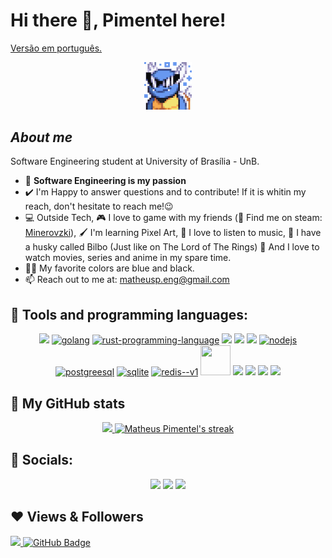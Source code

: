 # Hi there 👋, Pimentel here!

[Versão em português.](./README-PTBR.md)

<div align="center">
  <img width="15%" alt="Squirtle" src="./wartortle.gif" />
</div>

## ***About me***

Software Engineering student at University of Brasília - UnB. 
- 💙 **Software Engineering is my passion**
- ✔️ I'm Happy to answer questions and to contribute! If it is whitin my reach, don't hesitate to reach me!😉<br>
- 💻 Outside Tech, 🎮 I love to game with my friends (🧔 Find me on steam: [Minerovzki](https://steamcommunity.com/id/Mineirin-so/)), 🖌️ I'm learning Pixel Art, 🎵 I love to listen to music, 🐺 I have a husky called Bilbo (Just like on The Lord of The Rings) 🍿 And I love to watch movies, series and anime in my spare time.
- 🖤💙 My favorite colors are blue and black.
- 📫 Reach out to me at: <a href="matheusp.eng@gmail.com">matheusp.eng@gmail.com</a>

## 🧠 Tools and programming languages:

<p align="center"> 
    <a href="https://www.aseprite.org/" target="_blank"><img width='50vw' src="https://img.icons8.com/dusk/64/000000/aseprite.png"/></a>
    <a href="https://go.dev/" target="_blank"><img width="48" height="48" src="https://img.icons8.com/color/48/golang.png" alt="golang"/></a>
    <a href="https://www.rust-lang.org/" target="_blank"><img width="48" height="48" src="https://img.icons8.com/color/48/rust-programming-language.png" alt="rust-programming-language"/></a>
    <a href="https://docs.microsoft.com/en-us/cpp/?view=msvc-170" target="_blank"><img src="https://img.icons8.com/color/48/000000/c-plus-plus-logo.png"/></a>
    <a href="https://www.python.org/" target="_blank"><img src="https://img.icons8.com/color/48/000000/python--v1.png"/></a>
    <a href="https://www.typescriptlang.org/" target="_blank"><img src="https://img.icons8.com/color/48/000000/typescript.png"/></a>
    <a href="https://nodejs.org/en" target="_blank"><img src="https://img.icons8.com/color/48/nodejs.png" alt="nodejs"/></a>
    <a href="https://www.postgresql.org/" target="_blank"><img src="https://img.icons8.com/color/48/postgreesql.png" alt="postgreesql"/></a>
    <a href="https://www.sqlite.org/" target="_blank"><img width="50" height="50" src="https://img.icons8.com/ios/50/sqlite.png" alt="sqlite"/></a>
    <a href="https://redis.io/" target="_blank"><img src="https://img.icons8.com/color/48/redis--v1.png" alt="redis--v1"/></a>
    <a href="https://reactnative.dev/" target="_blank"><img width="48" height="48" src="https://img.icons8.com/external-tal-revivo-color-tal-revivo/48/external-react-a-javascript-library-for-building-user-interfaces-logo-color-tal-revivo.png"/></a>
    <a href="https://flutter.dev" target="_blank"><img src="https://img.icons8.com/color/48/null/flutter.png"/></a>
    <a href="https://dart.dev" target="_blank"><img src="https://img.icons8.com/color/48/null/dart.png"/></a>
    <a href="https://www.ruby-lang.org/" target="_blank"><img src="https://img.icons8.com/color/48/null/ruby-programming-language.png"/></a>
    <a href="https://www.figma.com/" target="_blank"><img src="https://img.icons8.com/color/48/000000/figma--v1.png"/></a>
</p>

<h2>👀 My GitHub stats</h2>

<div>
    <p align="center">
        <a href="https://github.com/anuraghazra/github-readme-stats">
            <img src="https://github-readme-stats.vercel.app/api?username=matheuspleal&count_private=true&show_icons=true&theme=tokyonight&hide_border=true"/>
        </a>
        <a href="https://github.com/DenverCoder1/github-readme-streak-stats/blob/main/docs/themes/README.md">
            <img title="🔥 Get streak stats for your profile at git.io/streak-stats" alt="Matheus Pimentel's streak" src="https://github-readme-streak-stats.herokuapp.com/?user=Matheuspleal&theme=tokyonight&hide_border=true&stroke=0000"/>
        </a>
    </p>
</div>


## 📣 Socials:
<p align="center">
    <a href="https://www.behance.net/matheusleal10"><img src="https://img.icons8.com/color-glass/48/000000/behance.png"/></a>
    <a href="https://dribbble.com/Minerovzki"><img src="https://img.icons8.com/color-glass/48/000000/dribbble.png"/></a>
    <a href="https://www.linkedin.com/in/matheuspleall"><img src="https://img.icons8.com/color-glass/48/000000/linkedin.png"/></a>
</p>

## ❤ Views & Followers
<a href="https://github.com/Meghna-DAS/github-profile-views-counter">
    <img src="https://komarev.com/ghpvc/?username=Matheuspleal">
</a>
<a href="https://github.com/Matheuspleal?tab=followers"><img src="https://img.shields.io/github/followers/Matheuspleal?label=Followers&style=social" alt="GitHub Badge"></a>

